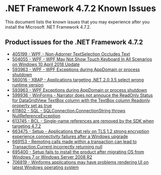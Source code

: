 .NET Framework 4.7.2 Known Issues
=================================
 
This document lists the known issues that you may experience after you install the Microsoft .NET Framework 4.7.2.   

## Product issues for the .NET Framework 4.7.2   
- [405199 - WPF - Non-Adorner TextSelection Occludes Text](https://github.com/Microsoft/dotnet/blob/master/releases/net472/KnownIssues/405199%20-%20WPF%20Non-Adorner%20TextSelection%20Occludes%20Text.md)
- [504055 - WPF - WPF May Not Show Touch Keyboard In All Scenarios on Windows 10 April 2018 Update](https://github.com/Microsoft/dotnet/blob/master/releases/net472/KnownIssues/504055%20-%20WPF%20May%20Not%20Show%20Touch%20Keyboard%20In%20All%20Scenarios%20on%20Windows%2010%20April%202018%20Update.md)
- [593963 - WPF - WPF Exceptions during AppDomain or process shutdown](https://github.com/Microsoft/dotnet/blob/master/releases/net472/KnownIssues/593963%20-%20WPF%20Exceptions%20during%20AppDomain%20or%20process%20shutdown.md)
- [560016 - XBAP - Applications targeting .NET 2.0,3.5 select wrong runtime version](https://github.com/Microsoft/dotnet/blob/master/releases/net472/KnownIssues/560016-XBAP%20Applications%20targeting%20.NET%202.0%2C3.5%20select%20wrong%20runtime%20version.md)
- [593963 - WPF Exceptions during AppDomain or process shutdown](https://github.com/Microsoft/dotnet/blob/master/releases/net472/KnownIssues/593963%20-%20WPF%20Exceptions%20during%20AppDomain%20or%20process%20shutdown.md)
- [599936 - WinForms - Narrator does not annouce the ReadOnly Status for DataGridView TextBox column with the TextBox column Readonly property set as true](https://github.com/Microsoft/dotnet/blob/master/releases/net472/KnownIssues/599936%20-%20Narrator%20does%20not%20annouce%20the%20ReadOnly%20Status%20for%20DataGridView%20TextBox%20column%20with%20the%20TextBox%20column%20Readonly%20property%20set%20as%20true.md)
- [611802 - SQL - SQLConnection.ConnectionString throws NullReferenceException](https://github.com/Microsoft/dotnet/blob/master/releases/net472/KnownIssues/611802%20-%20SQLConnection.ConnectionString%20throws%20NullReferenceException%20.md)
- [613745 - BCL - Single-name references are removed by the SDK when targeting 4.7.2](https://github.com/Microsoft/dotnet/blob/master/releases/net472/KnownIssues/613745%20-%20Single-name%20references%20are%20removed%20by%20the%20SDK%20when%20targeting%204.7.2.md)
- [663475 - Setup - Applications that rely on TLS 1.2 strong encryption experience connectivity failures after a Windows upgrade](https://support.microsoft.com/help/4458166)
- [669153 - Remoting calls made within a transaction can lead to Transaction.Current incorrectly returning null](https://github.com/Microsoft/dotnet/blob/master/releases/net472/KnownIssues/669153%20-%20Remoting%20calls%20made%20within%20a%20transaction%20can%20lead%20to%20Transaction.Current%20incorrectly%20returning%20null.md)
- [695400 - Setup fails to install the product after migrating OS from Windows 7 or Windows Server 2008 R2](https://github.com/Microsoft/dotnet/blob/master/releases/net472/KnownIssues/695400%20-%20Setup%20fails%20to%20install%20the%20product%20after%20migrating%20OS%20from%20Windows%207%20or%20Windows%20Server%202008%20R2.md)
- [706819 - Winforms applications may have problems rendering UI on latest Windows operating system](https://github.com/Microsoft/dotnet/blob/master/releases/net472/KnownIssues/706819%20-%20Winforms%20applications%20may%20have%20problems%20rendering%20UI%20on%20latest%20Windows%20operating%20system.md)
